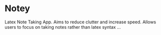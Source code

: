 # Notey
Latex Note Taking App. Aims to reduce clutter and increase speed. Allows users to focus on taking notes rather than latex syntax ...
